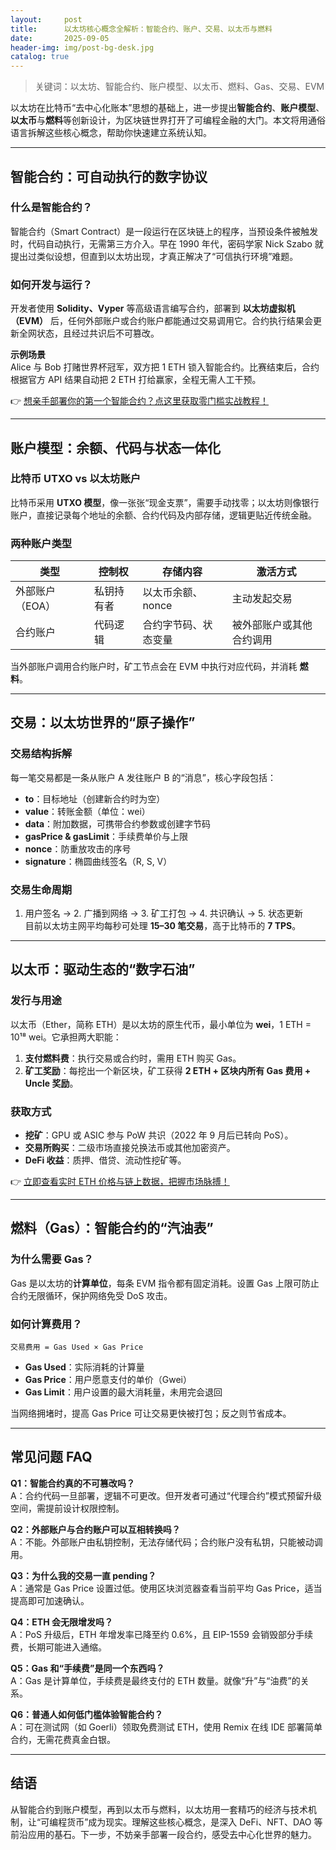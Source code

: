 ```yaml
---
layout:     post
title:      以太坊核心概念全解析：智能合约、账户、交易、以太币与燃料
date:       2025-09-05
header-img: img/post-bg-desk.jpg
catalog: true
---
```


> 关键词：以太坊、智能合约、账户模型、以太币、燃料、Gas、交易、EVM

以太坊在比特币“去中心化账本”思想的基础上，进一步提出**智能合约**、**账户模型**、**以太币**与**燃料**等创新设计，为区块链世界打开了可编程金融的大门。本文将用通俗语言拆解这些核心概念，帮助你快速建立系统认知。

---

## 智能合约：可自动执行的数字协议

### 什么是智能合约？
智能合约（Smart Contract）是一段运行在区块链上的程序，当预设条件被触发时，代码自动执行，无需第三方介入。早在 1990 年代，密码学家 Nick Szabo 就提出过类似设想，但直到以太坊出现，才真正解决了“可信执行环境”难题。

### 如何开发与运行？
开发者使用 **Solidity、Vyper** 等高级语言编写合约，部署到 **以太坊虚拟机（EVM）** 后，任何外部账户或合约账户都能通过交易调用它。合约执行结果会更新全网状态，且经过共识后不可篡改。

**示例场景**  
Alice 与 Bob 打赌世界杯冠军，双方把 1 ETH 锁入智能合约。比赛结束后，合约根据官方 API 结果自动把 2 ETH 打给赢家，全程无需人工干预。

👉 [想亲手部署你的第一个智能合约？点这里获取零门槛实战教程！](https://okxdog.com/)

---

## 账户模型：余额、代码与状态一体化

### 比特币 UTXO vs 以太坊账户
比特币采用 **UTXO 模型**，像一张张“现金支票”，需要手动找零；以太坊则像银行账户，直接记录每个地址的余额、合约代码及内部存储，逻辑更贴近传统金融。

### 两种账户类型
| 类型 | 控制权 | 存储内容 | 激活方式 |
|---|---|---|---|
| 外部账户（EOA） | 私钥持有者 | 以太币余额、nonce | 主动发起交易 |
| 合约账户 | 代码逻辑 | 合约字节码、状态变量 | 被外部账户或其他合约调用 |

当外部账户调用合约账户时，矿工节点会在 EVM 中执行对应代码，并消耗 **燃料**。

---

## 交易：以太坊世界的“原子操作”

### 交易结构拆解
每一笔交易都是一条从账户 A 发往账户 B 的“消息”，核心字段包括：

- **to**：目标地址（创建新合约时为空）
- **value**：转账金额（单位：wei）
- **data**：附加数据，可携带合约参数或创建字节码
- **gasPrice & gasLimit**：手续费单价与上限
- **nonce**：防重放攻击的序号
- **signature**：椭圆曲线签名（R, S, V）

### 交易生命周期
1. 用户签名 → 2. 广播到网络 → 3. 矿工打包 → 4. 共识确认 → 5. 状态更新  
目前以太坊主网平均每秒可处理 **15–30 笔交易**，高于比特币的 **7 TPS**。

---

## 以太币：驱动生态的“数字石油”

### 发行与用途
以太币（Ether，简称 ETH）是以太坊的原生代币，最小单位为 **wei**，1 ETH = 10¹⁸ wei。它承担两大职能：

1. **支付燃料费**：执行交易或合约时，需用 ETH 购买 Gas。
2. **矿工奖励**：每挖出一个新区块，矿工获得 **2 ETH + 区块内所有 Gas 费用 + Uncle 奖励**。

### 获取方式
- **挖矿**：GPU 或 ASIC 参与 PoW 共识（2022 年 9 月后已转向 PoS）。
- **交易所购买**：二级市场直接兑换法币或其他加密资产。
- **DeFi 收益**：质押、借贷、流动性挖矿等。

👉 [立即查看实时 ETH 价格与链上数据，把握市场脉搏！](https://okxdog.com/)

---

## 燃料（Gas）：智能合约的“汽油表”

### 为什么需要 Gas？
Gas 是以太坊的**计算单位**，每条 EVM 指令都有固定消耗。设置 Gas 上限可防止合约无限循环，保护网络免受 DoS 攻击。

### 如何计算费用？
```
交易费用 = Gas Used × Gas Price
```
- **Gas Used**：实际消耗的计算量
- **Gas Price**：用户愿意支付的单价（Gwei）
- **Gas Limit**：用户设置的最大消耗量，未用完会退回

当网络拥堵时，提高 Gas Price 可让交易更快被打包；反之则节省成本。

---

## 常见问题 FAQ

**Q1：智能合约真的不可篡改吗？**  
A：合约代码一旦部署，逻辑不可更改。但开发者可通过“代理合约”模式预留升级空间，需提前设计权限控制。

**Q2：外部账户与合约账户可以互相转换吗？**  
A：不能。外部账户由私钥控制，无法存储代码；合约账户没有私钥，只能被动调用。

**Q3：为什么我的交易一直 pending？**  
A：通常是 Gas Price 设置过低。使用区块浏览器查看当前平均 Gas Price，适当提高即可加速确认。

**Q4：ETH 会无限增发吗？**  
A：PoS 升级后，ETH 年增发率已降至约 0.6%，且 EIP-1559 会销毁部分手续费，长期可能进入通缩。

**Q5：Gas 和“手续费”是同一个东西吗？**  
A：Gas 是计算单位，手续费是最终支付的 ETH 数量。就像“升”与“油费”的关系。

**Q6：普通人如何低门槛体验智能合约？**  
A：可在测试网（如 Goerli）领取免费测试 ETH，使用 Remix 在线 IDE 部署简单合约，无需花费真金白银。

---

## 结语
从智能合约到账户模型，再到以太币与燃料，以太坊用一套精巧的经济与技术机制，让“可编程货币”成为现实。理解这些核心概念，是深入 DeFi、NFT、DAO 等前沿应用的基石。下一步，不妨亲手部署一段合约，感受去中心化世界的魅力。
